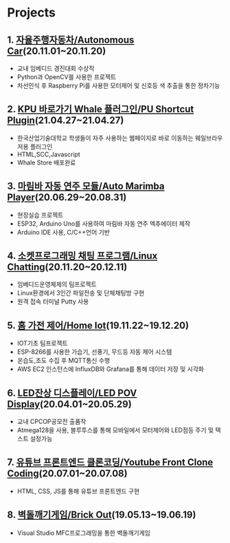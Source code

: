 # Projects

## 1. [자율주행자동차/Autonomous Car](https://github.com/llshl/ToyProject/tree/main/Autonomous%20Car)(20.11.01~20.11.20)
- 교내 임베디드 경진대회 수상작
- Python과 OpenCV를 사용한 프로젝트
- 차선인식 후 Raspberry Pi를 사용한 모터제어 및 신호등 색 추출을 통한 정차기능


## 2. [KPU 바로가기 Whale 플러그인/PU Shortcut Plugin](https://github.com/llshl/projects/tree/main/KPU_Shortcut_Plugin)(21.04.27~21.04.27)
- 한국산업기술대학교 학생들이 자주 사용하는 웹페이지로 바로 이동하는 웨일브라우저용 플러그인 
- HTML,SCC,Javascript
- Whale Store 배포완료


## 3. [마림바 자동 연주 모듈/Auto Marimba Player](https://github.com/llshl/ToyProject/tree/main/Auto%20Marimba%20Player)(20.06.29~20.08.31)
- 현장실습 프로젝트
- ESP32, Arduino Uno를 사용하여 마림바 자동 연주 엑추에이터 제작
- Arduino IDE 사용, C/C++언어 기반


## 4. [소켓프로그래밍 채팅 프로그램/Linux Chatting](https://github.com/llshl/ToyProject/tree/main/Linux%20Chatting)(20.11.20~20.12.11)
- 임베디드운영체제의 팀프로젝트
- Linux환경에서 3인간 파일전송 및 단체채팅방 구현
- 원격 접속 터미널 Putty 사용


## 5. [홈 가전 제어/Home Iot](https://github.com/llshl/ToyProject/tree/main/Home%20Iot)(19.11.22~19.12.20)
- IOT기초 팀프로젝트
- ESP-8266를 사용한 가습기, 선풍기, 무드등 자동 제어 시스템
- 온습도,조도 수집 후 MQTT통신 수행
- AWS EC2 인스턴스에 InfluxDB와 Grafana를 통해 데이터 저장 및 시각화


## 6. [LED잔상 디스플레이/LED POV Display](https://github.com/llshl/ToyProject/tree/main/LED%20POV%20Display)(20.04.01~20.05.29)
- 교내 CPCOP공모전 출품작
- Atmega128을 사용, 블루투스를 통해 모바일에서 모터제어와 LED점등 주기 및 텍스트 설정가능


## 7. [유튜브 프론트엔드 클론코딩/Youtube Front Clone Coding](https://github.com/llshl/ToyProject/tree/main/Youtube%20Front%20Clone%20Coding)(20.07.01~20.07.08)
- HTML, CSS, JS를 통해 유튜브 프론트엔드 구현


## 8. [벽돌깨기게임/Brick Out](https://github.com/llshl/ToyProject/tree/main/Brick%20Out)(19.05.13~19.06.19)
- Visual Studio MFC프로그래밍을 통한 벽돌깨기게임


